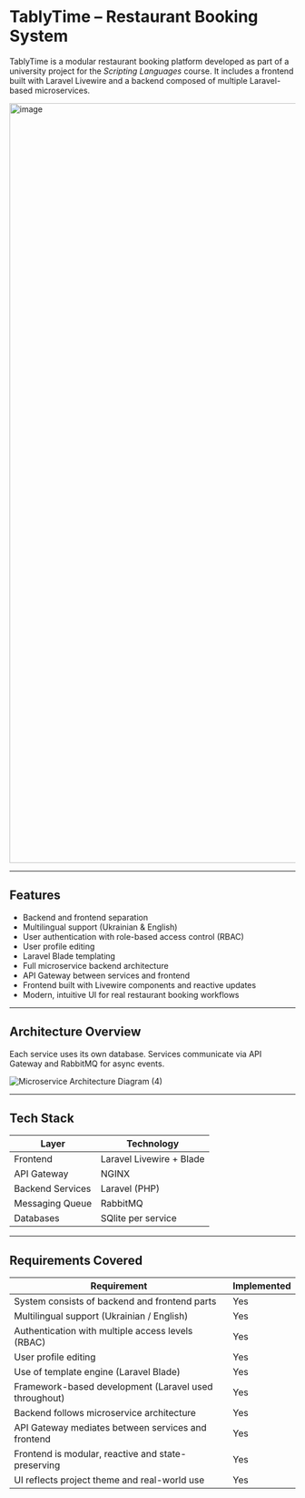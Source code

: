 # TablyTime – Restaurant Booking System

TablyTime is a modular restaurant booking platform developed as part of a university project for the *Scripting Languages* course. It includes a frontend built with Laravel Livewire and a backend composed of multiple Laravel-based microservices.

<img width="1335" alt="image" src="https://github.com/user-attachments/assets/5a5466a1-e19b-4b08-aeee-a33ddf536e78" />

---

## Features

- Backend and frontend separation
- Multilingual support (Ukrainian & English)
- User authentication with role-based access control (RBAC)
- User profile editing
- Laravel Blade templating
- Full microservice backend architecture
- API Gateway between services and frontend
- Frontend built with Livewire components and reactive updates
- Modern, intuitive UI for real restaurant booking workflows

---

## Architecture Overview


Each service uses its own database. Services communicate via API Gateway and RabbitMQ for async events.

![Microservice Architecture Diagram (4)](https://github.com/user-attachments/assets/36003284-f6e6-4648-9ed3-59378093eb8e)


---

## Tech Stack

| Layer             | Technology                     |
|------------------|--------------------------------|
| Frontend         | Laravel Livewire + Blade       |
| API Gateway      | NGINX                |
| Backend Services | Laravel (PHP)                  |
| Messaging Queue  | RabbitMQ                       |
| Databases        | SQlite per service |

---

## Requirements Covered

| Requirement                                                                 | Implemented |
|------------------------------------------------------------------------------|-------------|
| System consists of backend and frontend parts                                | Yes         |
| Multilingual support (Ukrainian / English)                                   | Yes         |
| Authentication with multiple access levels (RBAC)                            | Yes         |
| User profile editing                                                         | Yes         |
| Use of template engine (Laravel Blade)                                       | Yes         |
| Framework-based development (Laravel used throughout)                        | Yes         |
| Backend follows microservice architecture                                    | Yes         |
| API Gateway mediates between services and frontend                           | Yes         |
| Frontend is modular, reactive and state-preserving                           | Yes         |
| UI reflects project theme and real-world use                                 | Yes         |

